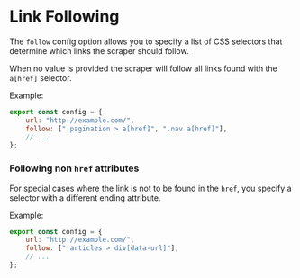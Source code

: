 # Link Following

The `follow` config option allows you to specify a list of CSS selectors that determine which links the scraper should follow.

When no value is provided the scraper will follow all links found with the `a[href]` selector.

Example:

```javascript
export const config = {
    url: "http://example.com/",
    follow: [".pagination > a[href]", ".nav a[href]"],
    // ...
};
```

### Following non `href` attributes

For special cases where the link is not to be found in the `href`, you specify a selector with a different ending attribute.

Example:

```javascript
export const config = {
    url: "http://example.com/",
    follow: [".articles > div[data-url]"],
    // ...
};
```
